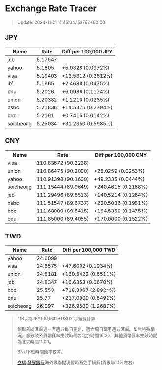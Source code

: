 # Exchange Rate Tracer

> Update: 2024-11-21 11:45:04.158767+00:00

## JPY

| Name      |    Rate | Diff per 100,000 JPY   |
|-----------|---------|------------------------|
| jcb       | 5.17547 |                        |
| yahoo     | 5.1805  | +5.0328 (0.0972%)      |
| visa      | 5.19403 | +13.5312 (0.2612%)     |
| ib¹       | 5.1965  | +2.4688 (0.0475%)      |
| bnu       | 5.2026  | +6.0986 (0.1174%)      |
| union     | 5.20382 | +1.2210 (0.0235%)      |
| hsbc      | 5.21836 | +14.5375 (0.2794%)     |
| boc       | 5.2191  | +0.7415 (0.0142%)      |
| soicheong | 5.25034 | +31.2350 (0.5985%)     |

## CNY

| Name      | Rate                | Diff per 100,000 CNY   |
|-----------|---------------------|------------------------|
| visa      | 110.83672	(90.2228) |                        |
| union     | 110.86475	(90.2000) | +28.0259 (0.0253%)     |
| yahoo     | 110.91398	(90.1600) | +49.2335 (0.0444%)     |
| soicheong | 111.15444	(89.9649) | +240.4615 (0.2168%)    |
| jcb       | 111.29496	(89.8513) | +140.5214 (0.1264%)    |
| hsbc      | 111.51547	(89.6737) | +220.5036 (0.1981%)    |
| boc       | 111.68000	(89.5415) | +164.5350 (0.1475%)    |
| bnu       | 111.85000	(89.4055) | +170.0000 (0.1522%)    |

## TWD

| Name      |    Rate | Diff per 100,000 TWD   |
|-----------|---------|------------------------|
| yahoo     | 24.6099 |                        |
| visa      | 24.6575 | +47.6002 (0.1934%)     |
| union     | 24.8181 | +160.5422 (0.6511%)    |
| jcb       | 24.8347 | +16.6353 (0.0670%)     |
| boc       | 25.553  | +718.3067 (2.8924%)    |
| bnu       | 25.77   | +217.0000 (0.8492%)    |
| soicheong | 26.097  | +326.9500 (1.2687%)    |


> ¹ IB以每JPY100,000 +USD2 手續費計算
>
> 銀聯系統匯率週一至週五每日更新，週六周日延用週五匯率。如無特殊情況，部分歐系貨幣匯率生效時間為北京時間16:30，其他貨幣匯率生效時間為北京時間11:00。
>
> BNU下班時間匯率較差。
>
> [立橋](https://www.wlbank.com.mo/uploads/ueditor/file/20181211/1544536513900230.pdf)/[發展銀行](https://www.mdb.com.mo/Service_Charges_20230728.pdf)海外銀聯提現暫時豁免手續費(貴銀聯1.1%左右)


